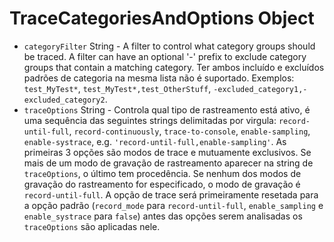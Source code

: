 # TraceCategoriesAndOptions Object

* `categoryFilter` String - A filter to control what category groups should be traced. A filter can have an optional '-' prefix to exclude category groups that contain a matching category. Ter ambos incluído e excluídos padrões de categoria na mesma lista não é suportado. Exemplos: `test_MyTest*`, `test_MyTest*,test_OtherStuff`, `-excluded_category1,-excluded_category2`.
* `traceOptions` String - Controla qual tipo de rastreamento está ativo, é uma sequência das seguintes strings delimitadas por virgula: `record-until-full`, `record-continuously`, `trace-to-console`, `enable-sampling`, `enable-systrace`, e.g. `'record-until-full,enable-sampling'`. As primeiras 3 opções são modos de trace e mutuamente exclusivos. Se mais de um modo de gravação de rastreamento aparecer na string de `traceOptions`, o último tem procedência. Se nenhum dos modos de gravação do rastreamento for especificado, o modo de gravação é `record-until-full`. A opção de trace será primeiramente resetada para a opção padrão (`record_mode` para `record-until-full`, `enable_sampling` e `enable_systrace` para `false`) antes das opções serem analisadas os `traceOptions` são aplicadas nele.